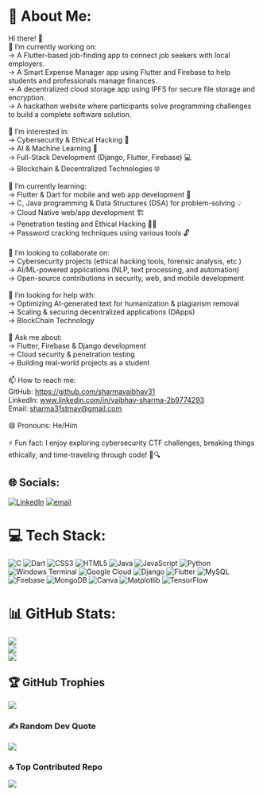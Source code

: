# 💫 About Me:
Hi there! 👋<br>🔭 I’m currently working on:<br>-> A Flutter-based job-finding app to connect job seekers with local employers.<br>-> A Smart Expense Manager app using Flutter and Firebase to help students and professionals manage finances.<br>-> A decentralized cloud storage app using IPFS for secure file storage and encryption.<br>-> A hackathon website where participants solve programming challenges to build a complete software solution.<br><br>👀 I’m interested in:<br>-> Cybersecurity & Ethical Hacking 🔐<br>-> AI & Machine Learning 🤖<br>-> Full-Stack Development (Django, Flutter, Firebase) 💻<br>-> Blockchain & Decentralized Technologies 🌐<br><br>🌱 I’m currently learning:<br>-> Flutter & Dart for mobile and web app development 📱<br>-> C, Java programming & Data Structures (DSA) for problem-solving 💡<br>-> Cloud Native web/app development 🏗️<br>-> Penetration testing and Ethical Hacking 🕵️‍♂️<br>-> Password cracking techniques using various tools 🔓<br><br>👯 I’m looking to collaborate on:<br>-> Cybersecurity projects (ethical hacking tools, forensic analysis, etc.)<br>-> AI/ML-powered applications (NLP, text processing, and automation)<br>-> Open-source contributions in security, web, and mobile development<br><br>🤝 I’m looking for help with:<br>-> Optimizing AI-generated text for humanization & plagiarism removal<br>-> Scaling & securing decentralized applications (DApps)<br>-> BlockChain Technology<br><br>💬 Ask me about:<br>-> Flutter, Firebase & Django development<br>-> Cloud security & penetration testing<br>-> Building real-world projects as a student<br><br>📫 How to reach me:<br>GitHub: https://github.com/sharmavaibhav31<br>LinkedIn: www.linkedin.com/in/vaibhav-sharma-2b9774293<br>Email: sharma31stmay@gmail.com<br><br>😄 Pronouns: He/Him<br><br>⚡ Fun fact: I enjoy exploring cybersecurity CTF challenges, breaking things ethically, and time-traveling through code! 🚀🔍


## 🌐 Socials:
[![LinkedIn](https://img.shields.io/badge/LinkedIn-%230077B5.svg?logo=linkedin&logoColor=white)](https://linkedin.com/in/www.linkedin.com/in/vaibhav-sharma-2b9774293) [![email](https://img.shields.io/badge/Email-D14836?logo=gmail&logoColor=white)](mailto:sharma31stmay@gmail.com) 

# 💻 Tech Stack:
![C](https://img.shields.io/badge/c-%2300599C.svg?style=for-the-badge&logo=c&logoColor=white) ![Dart](https://img.shields.io/badge/dart-%230175C2.svg?style=for-the-badge&logo=dart&logoColor=white) ![CSS3](https://img.shields.io/badge/css3-%231572B6.svg?style=for-the-badge&logo=css3&logoColor=white) ![HTML5](https://img.shields.io/badge/html5-%23E34F26.svg?style=for-the-badge&logo=html5&logoColor=white) ![Java](https://img.shields.io/badge/java-%23ED8B00.svg?style=for-the-badge&logo=openjdk&logoColor=white) ![JavaScript](https://img.shields.io/badge/javascript-%23323330.svg?style=for-the-badge&logo=javascript&logoColor=%23F7DF1E) ![Python](https://img.shields.io/badge/python-3670A0?style=for-the-badge&logo=python&logoColor=ffdd54) ![Windows Terminal](https://img.shields.io/badge/Windows%20Terminal-%234D4D4D.svg?style=for-the-badge&logo=windows-terminal&logoColor=white) ![Google Cloud](https://img.shields.io/badge/GoogleCloud-%234285F4.svg?style=for-the-badge&logo=google-cloud&logoColor=white) ![Django](https://img.shields.io/badge/django-%23092E20.svg?style=for-the-badge&logo=django&logoColor=white) ![Flutter](https://img.shields.io/badge/Flutter-%2302569B.svg?style=for-the-badge&logo=Flutter&logoColor=white) ![MySQL](https://img.shields.io/badge/mysql-4479A1.svg?style=for-the-badge&logo=mysql&logoColor=white) ![Firebase](https://img.shields.io/badge/firebase-a08021?style=for-the-badge&logo=firebase&logoColor=ffcd34) ![MongoDB](https://img.shields.io/badge/MongoDB-%234ea94b.svg?style=for-the-badge&logo=mongodb&logoColor=white) ![Canva](https://img.shields.io/badge/Canva-%2300C4CC.svg?style=for-the-badge&logo=Canva&logoColor=white) ![Matplotlib](https://img.shields.io/badge/Matplotlib-%23ffffff.svg?style=for-the-badge&logo=Matplotlib&logoColor=black) ![TensorFlow](https://img.shields.io/badge/TensorFlow-%23FF6F00.svg?style=for-the-badge&logo=TensorFlow&logoColor=white)
# 📊 GitHub Stats:
![](https://github-readme-stats.vercel.app/api?username=sharmavaibhav31&theme=dark&hide_border=false&include_all_commits=true&count_private=true)<br/>
![](https://nirzak-streak-stats.vercel.app/?user=sharmavaibhav31&theme=dark&hide_border=false)<br/>
![](https://github-readme-stats.vercel.app/api/top-langs/?username=sharmavaibhav31&theme=dark&hide_border=false&include_all_commits=true&count_private=true&layout=compact)

## 🏆 GitHub Trophies
![](https://github-profile-trophy.vercel.app/?username=sharmavaibhav31&theme=radical&no-frame=false&no-bg=true&margin-w=4)

### ✍️ Random Dev Quote
![](https://quotes-github-readme.vercel.app/api?type=horizontal&theme=radical)

### 🔝 Top Contributed Repo
![](https://github-contributor-stats.vercel.app/api?username=sharmavaibhav31&limit=5&theme=dark&combine_all_yearly_contributions=true)

<!-- Proudly created with GPRM ( https://gprm.itsvg.in ) -->

